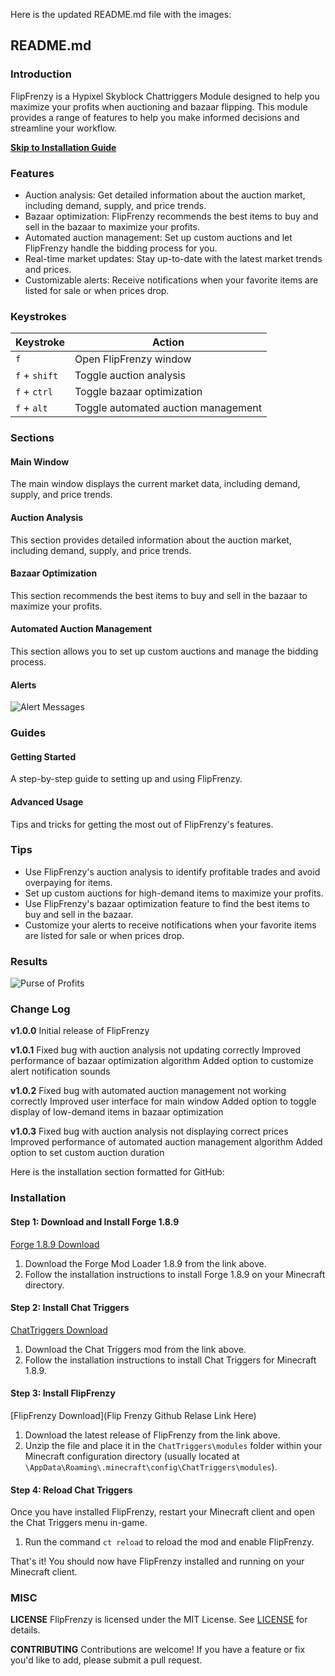 Here is the updated README.md file with the images:

**README.md**
------------

### Introduction
FlipFrenzy is a Hypixel Skyblock Chattriggers Module designed to help you maximize your profits when auctioning and bazaar flipping. This module provides a range of features to help you make informed decisions and streamline your workflow.

[**Skip to Installation Guide**](#installation)

### Features
* Auction analysis: Get detailed information about the auction market, including demand, supply, and price trends.
* Bazaar optimization: FlipFrenzy recommends the best items to buy and sell in the bazaar to maximize your profits.
* Automated auction management: Set up custom auctions and let FlipFrenzy handle the bidding process for you.
* Real-time market updates: Stay up-to-date with the latest market trends and prices.
* Customizable alerts: Receive notifications when your favorite items are listed for sale or when prices drop.

### Keystrokes
| Keystroke | Action |
| --- | --- |
| `f` | Open FlipFrenzy window |
| `f` + `shift` | Toggle auction analysis |
| `f` + `ctrl` | Toggle bazaar optimization |
| `f` + `alt` | Toggle automated auction management |

### Sections
#### Main Window
The main window displays the current market data, including demand, supply, and price trends.

#### Auction Analysis
This section provides detailed information about the auction market, including demand, supply, and price trends.

#### Bazaar Optimization
This section recommends the best items to buy and sell in the bazaar to maximize your profits.

#### Automated Auction Management
This section allows you to set up custom auctions and manage the bidding process.

#### Alerts
![Alert Messages](https://i.imgur.com/22lt0Jk.png)

### Guides
#### Getting Started
A step-by-step guide to setting up and using FlipFrenzy.

#### Advanced Usage
Tips and tricks for getting the most out of FlipFrenzy's features.

### Tips
* Use FlipFrenzy's auction analysis to identify profitable trades and avoid overpaying for items.
* Set up custom auctions for high-demand items to maximize your profits.
* Use FlipFrenzy's bazaar optimization feature to find the best items to buy and sell in the bazaar.
* Customize your alerts to receive notifications when your favorite items are listed for sale or when prices drop.

### Results
![Purse of Profits](https://i.ebayimg.com/images/g/TCQAAOSwXg5jTEfg/s-l1600.png)

### Change Log
**v1.0.0**
Initial release of FlipFrenzy

**v1.0.1**
Fixed bug with auction analysis not updating correctly
Improved performance of bazaar optimization algorithm
Added option to customize alert notification sounds

**v1.0.2**
Fixed bug with automated auction management not working correctly
Improved user interface for main window
Added option to toggle display of low-demand items in bazaar optimization

**v1.0.3**
Fixed bug with auction analysis not displaying correct prices
Improved performance of automated auction management algorithm
Added option to set custom auction duration

Here is the installation section formatted for GitHub:

### Installation

#### Step 1: Download and Install Forge 1.8.9

[Forge 1.8.9 Download](https://files.minecraftforge.net/net/minecraftforge/forge/index_1.8.9.html)

1. Download the Forge Mod Loader 1.8.9 from the link above.
2. Follow the installation instructions to install Forge 1.8.9 on your Minecraft directory.

#### Step 2: Install Chat Triggers

[ChatTriggers Download](https://www.chattriggers.com/)

1. Download the Chat Triggers mod from the link above.
2. Follow the installation instructions to install Chat Triggers for Minecraft 1.8.9.

#### Step 3: Install FlipFrenzy

[FlipFrenzy Download](Flip Frenzy Github Relase Link Here)

1. Download the latest release of FlipFrenzy from the link above.
2. Unzip the file and place it in the `ChatTriggers\modules` folder within your Minecraft configuration directory
(usually located at `\AppData\Roaming\.minecraft\config\ChatTriggers\modules`).

#### Step 4: Reload Chat Triggers

Once you have installed FlipFrenzy, restart your Minecraft client and open the Chat Triggers menu in-game.

1. Run the command `ct reload` to reload the mod and enable FlipFrenzy.

That's it! You should now have FlipFrenzy installed and running on your Minecraft client.


### MISC

**LICENSE**
FlipFrenzy is licensed under the MIT License. See [LICENSE](LICENSE) for details.

**CONTRIBUTING**
Contributions are welcome! If you have a feature or fix you'd like to add, please submit a pull request.

